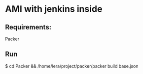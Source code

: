 AMI with jenkins inside
=====

Requirements:
----
Packer

Run
----

 $ cd Packer && /home/lera/project/packer/packer build base.json